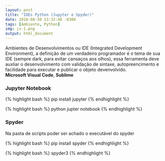 ```yaml
---
layout: post
title: "IDEs Python (Jupyter e Spyder)"
date: 2018-08-30 13:32:48 -0300
tags: [Ambiente, Python]
img: js-1.png
output: html_document      
---
```


Ambientes de Desenvolvimentos ou IDE (Integrated Development Environment), a definição de um verdadeiro programador é o tema de sua IDE (sempre dark, para evitar cansaços aos olhos), essa ferramenta deve auxliar o desenvolvimento com validação de sintaxe, autopreencimento e facilidade para executar e publicar o objeto devenvolvido.<br>
**Microsoft Visual Code**, **Sublime**

### Jupyter Notebook




{% highlight bash %}
pip install jupyter
{% endhighlight %}



{% highlight bash %}
python jupter notebook
{% endhighlight %}

### Spyder

Na pasta de scripts poder ser achado o executável do spyder


{% highlight bash %}
pip install spyder
{% endhighlight %}


{% highlight bash %}
spyder3
{% endhighlight %}
